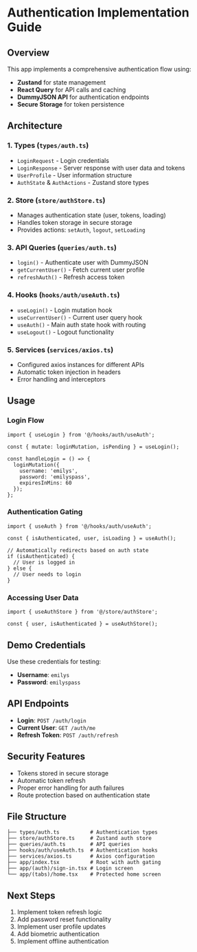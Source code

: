 # Authentication Implementation Guide

## Overview
This app implements a comprehensive authentication flow using:
- **Zustand** for state management
- **React Query** for API calls and caching
- **DummyJSON API** for authentication endpoints
- **Secure Storage** for token persistence

## Architecture

### 1. Types (`types/auth.ts`)
- `LoginRequest` - Login credentials
- `LoginResponse` - Server response with user data and tokens
- `UserProfile` - User information structure
- `AuthState` & `AuthActions` - Zustand store types

### 2. Store (`store/authStore.ts`)
- Manages authentication state (user, tokens, loading)
- Handles token storage in secure storage
- Provides actions: `setAuth`, `logout`, `setLoading`

### 3. API Queries (`queries/auth.ts`)
- `login()` - Authenticate user with DummyJSON
- `getCurrentUser()` - Fetch current user profile
- `refreshAuth()` - Refresh access token

### 4. Hooks (`hooks/auth/useAuth.ts`)
- `useLogin()` - Login mutation hook
- `useCurrentUser()` - Current user query hook
- `useAuth()` - Main auth state hook with routing
- `useLogout()` - Logout functionality

### 5. Services (`services/axios.ts`)
- Configured axios instances for different APIs
- Automatic token injection in headers
- Error handling and interceptors

## Usage

### Login Flow
```tsx
import { useLogin } from '@/hooks/auth/useAuth';

const { mutate: loginMutation, isPending } = useLogin();

const handleLogin = () => {
  loginMutation({
    username: 'emilys',
    password: 'emilyspass',
    expiresInMins: 60
  });
};
```

### Authentication Gating
```tsx
import { useAuth } from '@/hooks/auth/useAuth';

const { isAuthenticated, user, isLoading } = useAuth();

// Automatically redirects based on auth state
if (isAuthenticated) {
  // User is logged in
} else {
  // User needs to login
}
```

### Accessing User Data
```tsx
import { useAuthStore } from '@/store/authStore';

const { user, isAuthenticated } = useAuthStore();
```

## Demo Credentials
Use these credentials for testing:
- **Username**: `emilys`
- **Password**: `emilyspass`

## API Endpoints
- **Login**: `POST /auth/login`
- **Current User**: `GET /auth/me`
- **Refresh Token**: `POST /auth/refresh`

## Security Features
- Tokens stored in secure storage
- Automatic token refresh
- Proper error handling for auth failures
- Route protection based on authentication state

## File Structure
```
├── types/auth.ts          # Authentication types
├── store/authStore.ts     # Zustand auth store
├── queries/auth.ts        # API queries
├── hooks/auth/useAuth.ts  # Authentication hooks
├── services/axios.ts      # Axios configuration
├── app/index.tsx          # Root with auth gating
├── app/(auth)/sign-in.tsx # Login screen
└── app/(tabs)/home.tsx    # Protected home screen
```

## Next Steps
1. Implement token refresh logic
2. Add password reset functionality
3. Implement user profile updates
4. Add biometric authentication
5. Implement offline authentication
